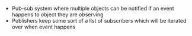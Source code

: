 - Pub-sub system where multiple objects can be notified if an event happens to object they are observing
- Publishers keep some sort of a list of subscribers which will be iterated over when event happens